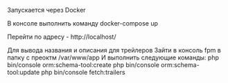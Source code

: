 Запускается через Docker

В консоле выполнить команду docker-compose up

Перейти по адресу - http://localhost/ 

Для вывода названия и описания для трейлеров 
Зайти в консоль fpm в папку с преоктм /var/www/app
И выполнить следующие команды:
php bin/console  orm:schema-tool:create
php bin/console  orm:schema-tool:update
php bin/console fetch:trailers
